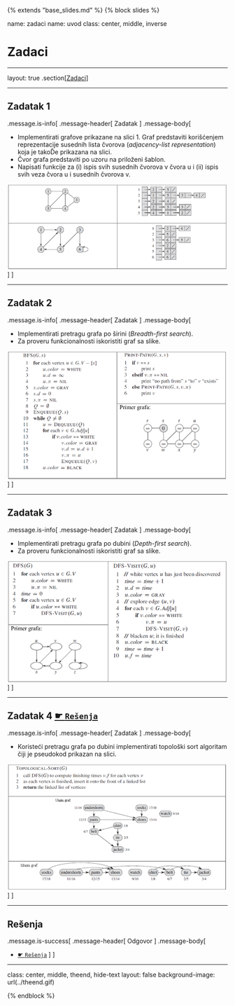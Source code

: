 {% extends "base_slides.md" %}
{% block slides %}

name: zadaci
name: uvod 
class: center, middle, inverse

# Zadaci

---
layout: true
.section[[Zadaci](#sadrzaj)]

---

## Zadatak 1 

.message.is-info[
.message-header[
Zadatak
]
.message-body[
- Implementirati grafove prikazane na slici 1. Graf predstaviti korišćenjem reprezentacije susednih lista čvorova (*adjacency-list representation*) koja je takoĎe prikazana na slici.
- Čvor grafa predstaviti po uzoru na priloženi šablon. 
- Napisati funkcije za (i) ispis svih susednih čvorova v čvora u i (ii) ispis svih veza čvora u i susednih čvorova v.

![:scale 85%](img/z9/z1.png)
]
]

---
## Zadatak 2

.message.is-info[
.message-header[
Zadatak
]
.message-body[
- Implementirati pretragu grafa po širini (*Breadth-first search*). 
- Za proveru funkcionalnosti iskoristiti graf sa slike. 

![:scale 72%](img/z9/z2.png)
]
]

---
## Zadatak 3

.message.is-info[
.message-header[
Zadatak
]
.message-body[
- Implementirati pretragu grafa po dubini (*Depth-first search*). 
- Za proveru funkcionalnosti iskoristiti graf sa slike.

![:scale 77%](img/z9/z3.png)
]
]

---
## Zadatak 4 <a target="_blank" rel="noopener noreferrer" href="../python-z9-resenja"> ☛ `Rešenja`</a>

.message.is-info[
.message-header[
Zadatak
]
.message-body[
- Koristeći pretragu grafa po dubini implementirati topološki sort algoritam čiji je pseudokod prikazan na slici.

![:scale 65%](img/z9/z4.png)
]
]

---

## Rešenja

.message.is-success[
.message-header[
Odgovor
]
.message-body[
- <a target="_blank" rel="noopener noreferrer" href="../python-z9-resenja"> ☛ `Rešenja`</a>
]
]

---

class: center, middle, theend, hide-text
layout: false
background-image: url(../theend.gif)

{% endblock %}